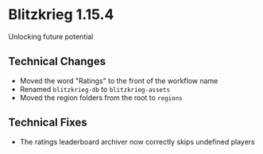 # Blitzkrieg 1.15.4

Unlocking future potential

## Technical Changes

- Moved the word "Ratings" to the front of the workflow name
- Renamed `blitzkrieg-db` to `blitzkrieg-assets`
- Moved the region folders from the root to `regions`

## Technical Fixes

- The ratings leaderboard archiver now correctly skips undefined players
